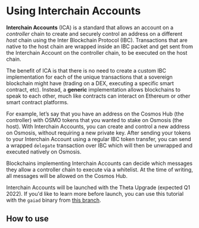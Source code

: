 <!--
order: 6
-->

# Using Interchain Accounts

**Interchain Accounts** (ICA) is a standard that allows an account on a *controller* chain to create and securely control an address on a different *host* chain using the Inter Blockchain Protocol (IBC). Transactions that are native to the host chain are wrapped inside an IBC packet and get sent from the Interchain Account on the controller chain, to be executed on the host chain. 

The benefit of ICA is that there is no need to create a custom IBC implementation for each of the unique transactions that a sovereign blockchain might have (trading on a DEX, executing a specific smart contract, etc). Instead, a **generic** implementation allows blockchains to speak to each other, much like contracts can interact on Ethereum or other smart contract platforms.

For example, let’s say that you have an address on the Cosmos Hub (the controller) with OSMO tokens that you wanted to stake on Osmosis (the host). With Interchain Accounts, you can create and control a new address on Osmosis, without requiring a new private key. After sending your tokens to your Interchain Account using a regular IBC token transfer, you can send a wrapped `delegate` transaction over IBC which will then be unwrapped and executed natively on Osmosis.

Blockchains implementing Interchain Accounts can decide which messages they allow a controller chain to execute via a whitelist. At the time of writing, all messages will be allowed on the Cosmos Hub. 

Interchain Accounts will be launched with the Theta Upgrade (expected Q1 2022). If you'd like to learn more before launch, you can use this tutorial with the `gaiad` binary from [this branch](https://github.com/cosmos/gaia/tree/ica-acct-auth).

## How to use
